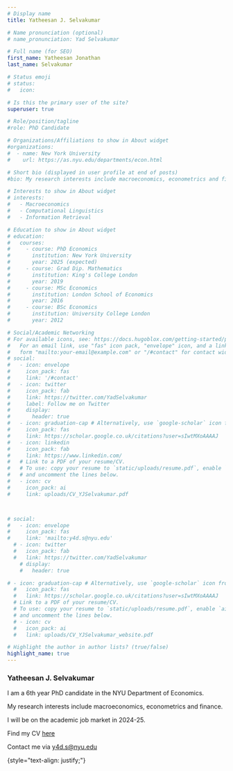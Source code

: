 ```yaml
---
# Display name
title: Yatheesan J. Selvakumar

# Name pronunciation (optional)
# name_pronunciation: Yad Selvakumar

# Full name (for SEO)
first_name: Yatheesan Jonathan
last_name: Selvakumar

# Status emoji
# status:
#   icon: 

# Is this the primary user of the site?
superuser: true

# Role/position/tagline
#role: PhD Candidate

# Organizations/Affiliations to show in About widget
#organizations:
#  - name: New York University
#    url: https://as.nyu.edu/departments/econ.html

# Short bio (displayed in user profile at end of posts)
#bio: My research interests include macroeconomics, econometrics and finance

# Interests to show in About widget
# interests:
#   - Macroeconomics  
#   - Computational Linguistics
#   - Information Retrieval

# Education to show in About widget
# education:
#   courses:
#     - course: PhD Economics
#       institution: New York University
#       year: 2025 (expected)
#     - course: Grad Dip. Mathematics
#       institution: King's College London
#       year: 2019
#     - course: MSc Economics
#       institution: London School of Economics
#       year: 2016
#     - course: BSc Economics
#       institution: University College London
#       year: 2012

# Social/Academic Networking
# For available icons, see: https://docs.hugoblox.com/getting-started/page-builder/#icons
#   For an email link, use "fas" icon pack, "envelope" icon, and a link in the
#   form "mailto:your-email@example.com" or "/#contact" for contact widget.
# social:
#   - icon: envelope
#     icon_pack: fas
#     link: '/#contact'
#   - icon: twitter
#     icon_pack: fab
#     link: https://twitter.com/YadSelvakumar
#     label: Follow me on Twitter
#     display:
#       header: true
#   - icon: graduation-cap # Alternatively, use `google-scholar` icon from `ai` icon pack
#     icon_pack: fas
#     link: https://scholar.google.co.uk/citations?user=sIwtMXoAAAAJ
#   - icon: linkedin
#     icon_pack: fab
#     link: https://www.linkedin.com/
#   # Link to a PDF of your resume/CV.
#   # To use: copy your resume to `static/uploads/resume.pdf`, enable `ai` icons in `params.yaml`,
#   # and uncomment the lines below.
#   - icon: cv
#     icon_pack: ai
#     link: uploads/CV_YJSelvakumar.pdf



# social:
#   - icon: envelope
#     icon_pack: fas
#     link: 'mailto:y4d.s@nyu.edu'
  # - icon: twitter
  #   icon_pack: fab
  #   link: https://twitter.com/YadSelvakumar
    # display:
    #   header: true

# - icon: graduation-cap # Alternatively, use `google-scholar` icon from `ai` icon pack
  #   icon_pack: fas
  #   link: https://scholar.google.co.uk/citations?user=sIwtMXoAAAAJ
  # Link to a PDF of your resume/CV.
  # To use: copy your resume to `static/uploads/resume.pdf`, enable `ai` icons in `params.yaml`,
  # and uncomment the lines below.
  # - icon: cv
  #   icon_pack: ai
  #   link: uploads/CV_YJSelvakumar_website.pdf

# Highlight the author in author lists? (true/false)
highlight_name: true
---
```


### Yatheesan J. Selvakumar

I am a 6th year PhD candidate in the NYU Department of Economics. 



My research interests include macroeconomics, econometrics and finance. 



I will be on the academic job market in 2024-25.



Find my CV [here](uploads/CV_YJSelvakumar_website.pdf)



Contact me via [y4d.s@nyu.edu](mailto:y4d.s@nyu.edu)

{style="text-align: justify;"}

